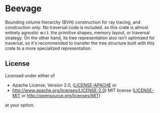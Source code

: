 # Beevage

Bounding volume hierarchy (BVH) construction for ray tracing, and
construction *only*. No traversal code is included, so this crate is
almost entirely agnostic w.r.t. the primitive shapes, memory layout,
or traversal strategy. On the other hand, its tree representation
also isn't optimized for traversal, so it's recommended to transfer
the tree structure built with this crate to a more specialized
representation.

## License

Licensed under either of

 * Apache License, Version 2.0, ([LICENSE-APACHE](LICENSE-APACHE) or
 * http://www.apache.org/licenses/LICENSE-2.0) MIT license
   ([LICENSE-MIT](LICENSE-MIT) or http://opensource.org/licenses/MIT)

at your option.

